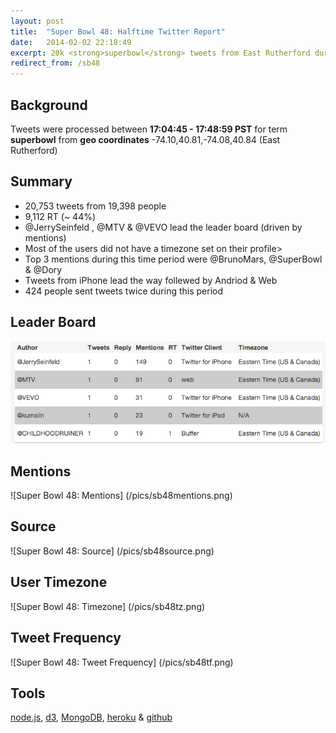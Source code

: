 ```yaml
---
layout: post
title:  "Super Bowl 48: Halftime Twitter Report"
date:   2014-02-02 22:18:49
excerpt: 20k <strong>superbowl</strong> tweets from East Rutherford during halftime. 
redirect_from: /sb48
---
```

## Background
Tweets were processed between <strong>17:04:45 - 17:48:59 PST</strong> for term <strong>superbowl</strong> from <strong>geo coordinates</strong> -74.10,40.81,-74.08,40.84 (East Rutherford)<p>

## Summary
* 20,753 tweets from 19,398 people
* 9,112 RT (~ 44%)
* @JerrySeinfeld , @MTV & @VEVO lead the leader board (driven by mentions)
* Most of the users did not have a timezone set on their profile>
* Top 3 mentions during this time period were @BrunoMars, @SuperBowl & @Dory
* Tweets from iPhone lead the way follewed by Andriod & Web
* 424 people sent tweets twice during this period


## Leader Board
![Super Bowl 48: Leader Board](/pics/sb48lb.png)

## Mentions
![Super Bowl 48: Mentions] (/pics/sb48mentions.png)

## Source
![Super Bowl 48: Source] (/pics/sb48source.png)

## User Timezone
![Super Bowl 48: Timezone] (/pics/sb48tz.png)


## Tweet Frequency 
![Super Bowl 48: Tweet Frequency] (/pics/sb48tf.png)


## Tools
[node.js](http://nodejs.org), [d3](https://github.com/mbostock/d3), [MongoDB](http://www.mongodb.org), [heroku](http://heroku.com) & [github](http://www.github.com)  
